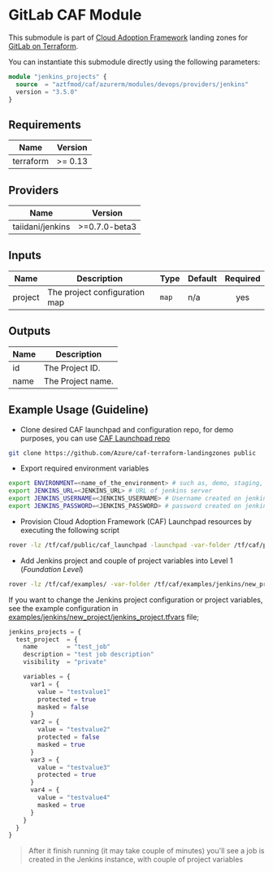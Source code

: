 # GitLab CAF Module

This submodule is part of [Cloud Adoption Framework](https://github.com/aztfmod/terraform-azurerm-caf) landing zones for [GitLab on Terraform](https://github.com/taiidani/terraform-provider-jenkins).

You can instantiate this submodule directly using the following parameters:

```terraform
module "jenkins_projects" {
  source  = "aztfmod/caf/azurerm/modules/devops/providers/jenkins"
  version = "3.5.0"
}
```

<!-- BEGINNING OF PRE-COMMIT-TERRAFORM DOCS HOOK -->
## Requirements

| Name | Version |
|------|---------|
| terraform | >= 0.13 |

## Providers

| Name | Version |
|------|---------|
| taiidani/jenkins | >=0.7.0-beta3 |

## Inputs

| Name | Description | Type | Default | Required |
|------|-------------|------|---------|:--------:|
| project | The project configuration map | `map` | n/a | yes |

## Outputs

| Name | Description |
|------|-------------|
| id | The Project ID. |
| name | The Project name. |

<!-- END OF PRE-COMMIT-TERRAFORM DOCS HOOK -->

## Example Usage (Guideline)

- Clone desired CAF launchpad and configuration repo, for demo purposes, you can use [CAF Launchpad repo](https://github.com/Azure/caf-terraform-landingzones)

```bash
git clone https://github.com/Azure/caf-terraform-landingzones public
```

- Export required environment variables

```bash
export ENVIRONMENT=<name_of_the_environment> # such as, demo, staging, production, etc.
export JENKINS_URL=<JENKINS_URL> # URL of jenkins server
export JENKINS_USERNAME=<JENKINS_USERNAME> # Username created on jenkins server
export JENKINS_PASSWORD=<JENKINS_PASSWORD> # password created on jenkins server
```

- Provision Cloud Adoption Framework (CAF) Launchpad resources by executing the following script

```bash
rover -lz /tf/caf/public/caf_launchpad -launchpad -var-folder /tf/caf/public/caf_launchpad/scenario/100 -parallelism 30 -level level0 -env ${ENVIRONMENT} -a apply
```

- Add Jenkins project and couple of project variables into Level 1 (_Foundation Level_)

```bash
rover -lz /tf/caf/examples/ -var-folder /tf/caf/examples/jenkins/new_project/ -level level1 -env ${ENVIRONMENT} -a apply
```

If you want to change the Jenkins project configuration or project variables, see the example configuration in [examples/jenkins/new_project/jenkins_project.tfvars](./examples/jenkins/new_project/jenkins_project.tfvars) file;

```terraform
jenkins_projects = {
  test_project  = {
    name        = "test_job"
    description = "test job description"
    visibility  = "private"

    variables = {
      var1 = {
        value = "testvalue1"
        protected = true
        masked = false
      }
      var2 = {
        value = "testvalue2"
        protected = false
        masked = true
      }
      var3 = {
        value = "testvalue3"
        protected = true
      }
      var4 = {
        value = "testvalue4"
        masked = true
      }
    }
  }
}
```

> After it finish running (it may take couple of minutes) you'll see a job is created in the Jenkins instance, with couple of project variables
